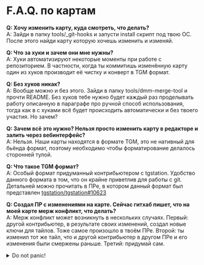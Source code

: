 # F.A.Q. по картам

**Q: Хочу изменить карту, куда смотреть, что делать?**<br>
A: Зайди в папку tools/_git-hooks и запусти install скрипт под твою ОС. После этого найди карту которую хочешь изменить и изменяй.

**Q: Что за хуки и зачем они мне нужны?**<br>
A: Хуки автоматизируют некоторые моменты при работе с репозиторием. В частности, когда ты коммитишь изменённую карту один из хуков производит её чистку и конверт в TGM формат.

**Q: Без хуков никак?**<br>
А: Вообще можно и без этого. Зайди в папку tools/dmm-merge-tool и прочти README. Без хуков тебе нужно будет каждый раз проделывать работу описанную в параграфе про ручной способ использования, тогда как в с хуками всё будет происходить автоматически и без твоего участия. Но зачем?

**Q: Зачем всё это нужно? Нельзя просто изменить карту в редакторе и залить через вебинтерфейс?**<br>
А: Нельзя. Наши карты находятся в формате TGM, это не нативный для бьёнда формат, поэтому необходимо чтобы форматирование делалось сторонней тулой.

**Q: Что такое TGM формат?**<br>
А: Особый формат придуманный контрибьютером с tgstation. Удобство данного формата в том, что он крайне приветлив для работы с git. Детальней можно прочитать в ПРе, в котором данный формат был представлен [tgstation/tgstation#10623](https://github.com/tgstation/tgstation/pull/10623)

**Q: Создал ПР с изменениями на карте. Сейчас гитхаб пишет, что на моей карте мерж конфликт, что делать?**<br>
А: Мерж конфликт может возникнуть в нескольких случаях. Первый: другой контрибьютер, в результате своих изменений, создал новые ключи для тайлов. Тоже самое произошло в твоём ПРе. Второй: ты изменил тот же тайл, что и другой контрибьютер в другом ПРе и его изменения были смержены раньше. Третий: придумай сам.
<details>
<summary>Do not panic!</summary>

Рецепт для всего один. Во-первых, если ты этого ещё не сделал, установи хуки в папке _git-hooks. В процессе установки будет сконфигурирован мерж драйвер для карт, который как-раз предназначен для разрешения конфликтов. Далее синхронизируй свою локальную ветку с апстрим мастер веткой. Как сконфигурировать апстрим ветку и проводить синхронизацию с ней читай тут [wiki/Git-console](https://wiki.taucetistation.org/Git/Git-console)


Тезисно: ты должен должен сделать `git merge upstream/master`. Если всё пройдёт гладко, то перед тобой не откроется окно с надписью `CONFLICT` и дело за малым. Но если такое окно откроется, то это значит, что ты изменил тот же тайл, что и другой контрибьютер. Ты можешь выбрать чьи изменения оставить: твои или его. Но принимай решение с умом и перепроверь, что ничего после не сломал. (Выбор будет предоставляться столько раз, сколько пересеклись ваши изменения.)


После того как синхронизация завершена ещё раз проверь, что всё твоё и чужое на месте и делай `git push`. Если всё сделал правильно конфликт будет разрешён.
</details>
